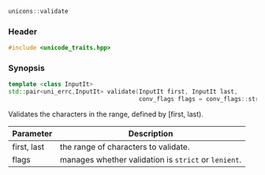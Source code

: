 ```c++
unicons::validate
```

### Header

```c++
#include <unicode_traits.hpp>
```

### Synopsis
```c++
template <class InputIt>
std::pair<uni_errc,InputIt> validate(InputIt first, InputIt last, 
                                     conv_flags flags = conv_flags::strict) 
```
Validates the characters in the range, defined by [first, last).

Parameter|Description
------------------------------------|------------------------------
first, last | the range of characters to validate.
flags       | manages whether validation is `strict` or `lenient`.

